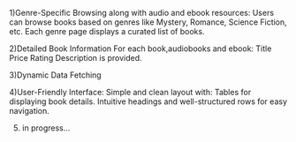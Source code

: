 1)Genre-Specific Browsing along with audio and ebook resources:
  Users can browse books based on genres like Mystery, Romance, Science Fiction, etc.
  Each genre page displays a curated list of books.
  
2)Detailed Book Information
  For each book,audiobooks and ebook:
  Title
  Price
  Rating
  Description is provided.

3)Dynamic Data Fetching

4)User-Friendly Interface:
  Simple and clean layout with:
  Tables for displaying book details.
  Intuitive headings and well-structured rows for easy navigation.  

5) in progress...
